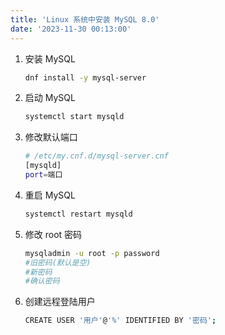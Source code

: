 ```yaml
---
title: 'Linux 系统中安装 MySQL 8.0'
date: '2023-11-30 00:13:00'
---
```




1. 安装 MySQL

   ```bash
   dnf install -y mysql-server
   ```

2. 启动 MySQL

   ```bash
   systemctl start mysqld
   ```

3. 修改默认端口

   ```bash
   # /etc/my.cnf.d/mysql-server.cnf
   [mysqld]
   port=端口
   ```

4. 重启 MySQL

   ```bash
   systemctl restart mysqld
   ```

5. 修改 root 密码

   ```bash
   mysqladmin -u root -p password
   #旧密码(默认是空)
   #新密码
   #确认密码
   ```

6. 创建远程登陆用户

   ```bash
   CREATE USER '用户'@'%' IDENTIFIED BY '密码';
   ```